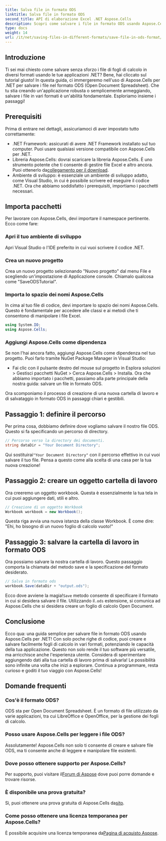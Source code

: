 ```yaml
---
title: Salva file in formato ODS
linktitle: Salva file in formato ODS
second_title: API di elaborazione Excel .NET Aspose.Cells
description: Scopri come salvare i file in formato ODS usando Aspose.Cells per .NET in questa guida completa. Istruzioni passo passo e altro ancora.
type: docs
weight: 14
url: /it/net/saving-files-in-different-formats/save-file-in-ods-format/
---
```

## Introduzione
Ti sei mai chiesto come salvare senza sforzo i file di fogli di calcolo in diversi formati usando le tue applicazioni .NET? Bene, hai cliccato sul tutorial giusto! In questa guida, ci immergeremo nell'uso di Aspose.Cells per .NET per salvare i file nel formato ODS (Open Document Spreadsheet). Che tu stia creando un'applicazione robusta o semplicemente armeggiando, salvare i file in vari formati è un'abilità fondamentale. Esploriamo insieme i passaggi!
## Prerequisiti
Prima di entrare nei dettagli, assicuriamoci di aver impostato tutto correttamente:
- .NET Framework: assicurati di avere .NET Framework installato sul tuo computer. Puoi usare qualsiasi versione compatibile con Aspose.Cells per .NET.
-  Libreria Aspose.Cells: dovrai scaricare la libreria Aspose.Cells. È uno strumento potente che ti consente di gestire file Excel e altro ancora. Puoi ottenerlo da[collegamento per il download](https://releases.aspose.com/cells/net/).
- Ambiente di sviluppo: è essenziale un ambiente di sviluppo adatto, come Visual Studio, in cui è possibile scrivere ed eseguire il codice .NET.
Ora che abbiamo soddisfatto i prerequisiti, importiamo i pacchetti necessari.
## Importa pacchetti
Per lavorare con Aspose.Cells, devi importare il namespace pertinente. Ecco come fare:
### Apri il tuo ambiente di sviluppo
Apri Visual Studio o l'IDE preferito in cui vuoi scrivere il codice .NET.
### Crea un nuovo progetto
Crea un nuovo progetto selezionando "Nuovo progetto" dal menu File e scegliendo un'impostazione di Applicazione console. Chiamalo qualcosa come "SaveODSTutorial".
### Importa lo spazio dei nomi Aspose.Cells
In cima al tuo file di codice, devi importare lo spazio dei nomi Aspose.Cells. Questo è fondamentale per accedere alle classi e ai metodi che ti consentono di manipolare i file Excel.
```csharp
using System.IO;
using Aspose.Cells;
```
### Aggiungi Aspose.Cells come dipendenza
Se non l'hai ancora fatto, aggiungi Aspose.Cells come dipendenza nel tuo progetto. Puoi farlo tramite NuGet Package Manager in Visual Studio:
- Fai clic con il pulsante destro del mouse sul progetto in Esplora soluzioni > Gestisci pacchetti NuGet > Cerca Aspose.Cells > Installa.
Ora che abbiamo importato i pacchetti, passiamo alla parte principale della nostra guida: salvare un file in formato ODS.

Ora scomponiamo il processo di creazione di una nuova cartella di lavoro e di salvataggio in formato ODS in passaggi chiari e gestibili.
## Passaggio 1: definire il percorso
Per prima cosa, dobbiamo definire dove vogliamo salvare il nostro file ODS. Questo si fa specificando un percorso di directory.
```csharp
// Percorso verso la directory dei documenti.
string dataDir = "Your Document Directory";
```
 Qui sostituirai`"Your Document Directory"` con il percorso effettivo in cui vuoi salvare il tuo file. Pensa a questo come alla scelta di una casa per la tua nuova creazione!
## Passaggio 2: creare un oggetto cartella di lavoro
Ora creeremo un oggetto workbook. Questa è essenzialmente la tua tela in cui puoi aggiungere dati, stili e altro.
```csharp
// Creazione di un oggetto Workbook
Workbook workbook = new Workbook();
```
Questa riga avvia una nuova istanza della classe Workbook. È come dire: "Ehi, ho bisogno di un nuovo foglio di calcolo vuoto!" 
## Passaggio 3: salvare la cartella di lavoro in formato ODS
Ora possiamo salvare la nostra cartella di lavoro. Questo passaggio comporta la chiamata del metodo save e la specificazione del formato desiderato.
```csharp
// Salva in formato ods
workbook.Save(dataDir + "output.ods");
```
 Ecco dove avviene la magia!`Save` metodo consente di specificare il formato in cui si desidera salvare il file. Utilizzando il`.ods` estensione, si comunica ad Aspose.Cells che si desidera creare un foglio di calcolo Open Document.

## Conclusione
Ecco qua: una guida semplice per salvare file in formato ODS usando Aspose.Cells per .NET! Con solo poche righe di codice, puoi creare e salvare facilmente fogli di calcolo in vari formati, potenziando le capacità della tua applicazione. Questo non solo rende il tuo software più versatile, ma arricchisce anche l'esperienza utente.
Considera di sperimentare aggiungendo dati alla tua cartella di lavoro prima di salvarla! Le possibilità sono infinite una volta che inizi a esplorare. Continua a programmare, resta curioso e goditi il tuo viaggio con Aspose.Cells!
## Domande frequenti
### Cos'è il formato ODS?  
ODS sta per Open Document Spreadsheet. È un formato di file utilizzato da varie applicazioni, tra cui LibreOffice e OpenOffice, per la gestione dei fogli di calcolo.
### Posso usare Aspose.Cells per leggere i file ODS?  
Assolutamente! Aspose.Cells non solo ti consente di creare e salvare file ODS, ma ti consente anche di leggere e manipolare file esistenti.
### Dove posso ottenere supporto per Aspose.Cells?  
 Per supporto, puoi visitare il[Forum di Aspose](https://forum.aspose.com/c/cells/9) dove puoi porre domande e trovare risorse.
### È disponibile una prova gratuita?  
 Sì, puoi ottenere una prova gratuita di Aspose.Cells da[sito](https://releases.aspose.com/).
### Come posso ottenere una licenza temporanea per Aspose.Cells?  
 È possibile acquisire una licenza temporanea da[Pagina di acquisto Aspose](https://purchase.aspose.com/temporary-license/).